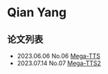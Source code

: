 # Qian Yang

## 论文列表

- 2023.06.06 No.06 [Mega-TTS](../Models/Speech_LLM/2023.06.06_Mega-TTS.md)
- 2023.07.14 No.07 [Mega-TTS2](../Models/Speech_LLM/2023.07.14_Mega-TTS2.md)